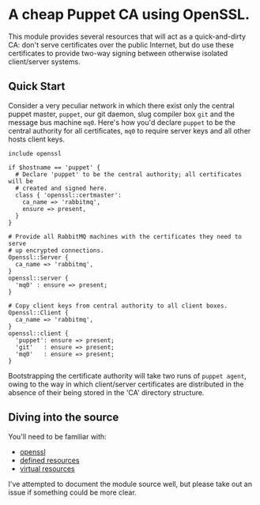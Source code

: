 # A cheap Puppet CA using OpenSSL.

This module provides several resources that will act as a quick-and-dirty CA:
don't serve certificates over the public Internet, but do use these certificates
to provide two-way signing between otherwise isolated client/server systems.

## Quick Start

Consider a very peculiar network in which there exist only the central puppet
master, `puppet`, our git daemon, slug compiler box `git` and the message bus
machine `mq0`. Here's how you'd declare `puppet` to be the central authority for
all certificates, `mq0` to require server keys and all other hosts client keys.

    include openssl

    if $hostname == 'puppet' {
      # Declare 'puppet' to be the central authority; all certificates will be
      # created and signed here.
      class { 'openssl::certmaster':
        ca_name => 'rabbitmq',
        ensure => present,
      }
    }

    # Provide all RabbitMQ machines with the certificates they need to serve
    # up encrypted connections.
    Openssl::Server {
      ca_name => 'rabbitmq',
    }
    openssl::server {
      'mq0' : ensure => present;
    }

    # Copy client keys from central authority to all client boxes.
    Openssl::Client {
      ca_name => 'rabbitmq',
    }
    openssl::client {
      'puppet': ensure => present;
      'git'   : ensure => present;
      'mq0'   : ensure => present;
    }

Bootstrapping the certificate authority will take two runs of `puppet agent`,
owing to the way in which client/server certificates are distributed in the
absence of their being stored in the 'CA' directory structure.

## Diving into the source

You'll need to be familiar with:

 * [openssl](http://shop.oreilly.com/product/9780596002701.do)
 * [defined resources](http://docs.puppetlabs.com/guides/language_guide.html#resource-collections)
 * [virtual resources](http://docs.puppetlabs.com/guides/virtual_resources.html)

I've attempted to document the module source well, but please take out an issue
if something could be more clear.
